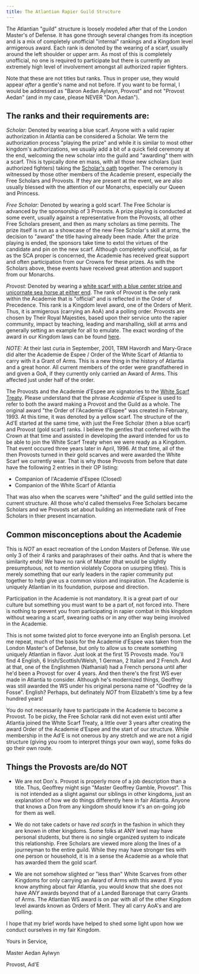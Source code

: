 ```yaml
---
title: The Atlantian Rapier Guild Structure
---
```


The Atlantian "guild" structure is loosely modeled after that of the London Master's of Defense.  It has gone through several changes from its inception and is a mix of completely unofficial "internal" rankings and a Kingdom level armigerous award.  Each rank is denoted by the wearing of a scarf, usually around the left shoulder or upper arm.  As most of this is completely unofficial, no one is required to participate but there is currently an extremely high level of involvement amongst all authorized rapier fighters.

Note that these are not titles but ranks.  Thus in proper use, they would appear *after* a gentle's name and not before.  If you want to be formal, I would be addressed as "Baron Aedan Aylwyn, Provost" and not "Provost Aedan" (and in my case, please NEVER "Don Aedan").

## The ranks and their requirements are:

*Scholar:* Denoted by wearing a blue scarf.  Anyone with a valid rapier authorization in Atlantia can be considered a Scholar.  We term the authorization process "playing the prize" and while it is similar to most other kingdom's authorizations, we usually add a bit of a quick field ceremony at the end, welcoming the new scholar into the guild and "awarding" them with a scarf.  This is typically done en mass, with all those new scholars (just authorized fighters) taking the [Scholar's oath](/oaths/scholar) together.  The ceremony is witnessed by those other members of the Academie present, especially the Free Scholars and Provosts.  If they are present at the event, we are also usually blessed with the attention of our Monarchs, especially our Queen and Princess.

*Free Scholar:* Denoted by wearing a gold scarf.  The Free Scholar is advanced by the sponsorship of 3 Provosts.  A prize playing is conducted at some event, usually against a representative from the Provosts, all other Free Scholars present, and then as many scholars as time permits.  The prize itself is run as a showcase of the new Free Scholar's skill at arms, the decision to "award" the title having already been made.  After the prize playing is ended, the sponsors take time to extol the virtues of the candidate and pin on the new scarf.  Although completely unofficial, as far as the SCA proper is concerned, the Academie has received great support and often participation from our Crowns for these prizes.  As with the Scholars above, these events have received great attention and support from our Monarchs.

*Provost:* Denoted by wearing a [white scarf with a blue center stripe and unicornate sea horse at either end](https://academie-de-espee.github.io/images/ws_shrse.gif).  The rank of Provost is the only rank within the Academie that is "official" and is reflected in the Order of Precedence.  This rank is a Kingdom level award, one of the Orders of Merit.  Thus, it is armigerous (carrying an AoA) and a polling order.  Provosts are chosen by Their Royal Majesties, based upon their service unto the rapier community, impact by teaching, leading and marshalling, skill at arms and generally setting an example for all to emulate.  The exact wording of the award in our Kingdom laws can be found [here](https://atlantia.sca.org/great-book-of-law/).

*NOTE:* At their last curia in September, 2001, TRM Havordh and Mary-Grace did alter the Academie de Espee / Order of the White Scarf of Atlantia to carry with it a Grant of Arms.  This is a new thing in the history of Atlantia and a great honor.  All current members of the order were grandfathered in and given a GoA, if they currently only carried an Award of Arms.  This affected just under half of the order.

The Provosts and the Academie d'Espee are signatories to the [White Scarf Treaty](/oaths/treaties).
Please understand that the phrase *Academie d'Espee* is used to refer to both the award making a Provost and the Guild as a whole.
The original award "the Order of l'Academie d'Espee" was created in February, 1993.
At this time, it was denoted by a yellow scarf.
The structure of the Ad'E started at the same time, with just the Free Scholar (then a blue scarf) and Provost (gold scarf) ranks.
I believe the gentles that conferred with the Crown at that time and assisted in developing the award intended for us to be able to join the White Scarf Treaty when we were ready as a Kingdom.
That event occured three years later in April, 1996.
At that time, all of the then Provosts turned in their gold scarves and were awarded the White Scarf we currently wear.
That is why those Provosts from before that date have the following 2 entries in their OP listing:

* Companion of l'Academie d'Espee (Closed)
* Companion of the White Scarf of Atlantia

That was also when the scarves were "shifted" and the guild settled into the current structure.
All those who'd called themselvs Free Scholars became Scholars and we Provosts set about building an intermediate rank of Free Scholars in thier present incarnation.

## Common misconceptions about the Academie

This is *NOT* an exact recreation of the London Masters of Defense.  We use only 3 of their 4 ranks and paraphrases of their oaths.  And that is where the similarity ends!  We have no rank of Master (that would be slightly presumptuous, not to mention violately Copora on usurping titles).  This is merely something that our early leaders in the rapier community put together to help give us a common vision and inspiration.  The Academie is uniquely Atlantian in its foundation, purpose and direction.

Participation in the Academie is not mandatory.  It is a great part of our culture but something you must want to be a part of, not forced into.  There is nothing to prevent you from participating in rapier combat in this kingdom without wearing a scarf, swearing oaths or in any other way being involved in the Academie.

This is not some twisted plot to force everyone into an English persona.  Let me repeat, much of the basis for the Academie d'Espee was taken from the London Master's of Defense, but only to allow us to create something uniquely Atlantian in flavor.  Just look at the first 15 Provosts made.  You'll find 4 English, 6 Irish/Scottish/Welsh, 1 German, 2 Italian and 2 French.  And at that, one of the Englishmen (Nathanial) had a French persona until after he'd been a Provost for over 4 years.  And then there's the first WS ever made in Atlantia to consider.  Although he's modernized things, Geoffrey was still awarded the WS under his original persona name of "Godfrey de la Fosse".  English?  Perhaps, but definately *NOT* from Elizabeth's time by a few hundred years!

You do not necessarily have to participate in the Academie to become a Provost.  To be picky, the Free Scholar rank did not even exist until after Atlantia joined the White Scarf Treaty, a little over 3 years after creating the award Order of the Academie d'Espee and the start of our structure.  While membership in the Ad'E is not onerous by any stretch and we are not a rigid structure (giving you room to interpret things your own way), some folks do go their own route.

## Things the Provosts are/do NOT

* We are not Don's.  Provost is properly more of a job description than a title.  Thus, Geoffrey might sign "Master Geoffrey Gamble, Provost".  This is not intended as a slight against our siblings in other kingdoms, just an explanation of how we do things differently here in fair Atlantia.  Anyone that knows a Don from any kingdom should know it's an on-going job for them as well.

* We do not take cadets or have *red scarfs* in the fashion in which they are known in other kingdoms.  Some folks at ANY level may have personal students, but there is no single organized system to indicate this relationship.  Free Scholars are viewed more along the lines of a journeyman to the entire guild.  While they may have stronger ties with one person or household, it is in a sense the Academie as a whole that has awarded them the gold scarf.

* We are not somehow slighted or "less than" White Scarves from other Kingdoms for only carrying an Award of Arms with this award.  If you know anything about fair Atlantia, you would know that she does not have *ANY* awards beyond that of a Landed Baronage that carry Grants of Arms.  The Atlantian WS award is on par with all of the other Kingdom level awards known as Orders of Merit.  They all carry AoA's and are polling.

I hope that my brief words have helped to shed some light upon how we conduct ourselves in my fair Kingdom.

Yours in Service,

Master Aedan Aylwyn

Provost, Ad'E
